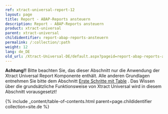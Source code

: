 ```yaml
---
ref: xtract-universal-report-12
layout: page
title: Report - ABAP-Reports ansteuern
description: Report - ABAP-Reports ansteuern
product: xtract-universal
parent: xtract-universal
childidentifier: report-abap-reports-ansteuern
permalink: /:collection/:path
weight: 12
lang: de_DE
old_url: /Xtract-Universal-DE/default.aspx?pageid=report-abap-reports-ansteuern
---
```


**Achtung!!** Bitte beachten Sie, das dieser Abschnitt nur die Anwendung der Xtract Universal Report Komponente enthält. Alle anderen Grundlagen entnehmen Sie bitte dem Abschnitt [Erste Schritte mit Table](https://help.theobald-software.com/de/xtract-universal/erste-schritte-mit-xtract-table) .
Das Wissen über die grundsätzliche Funktionsweise von Xtract Universal wird in diesem Abschnitt vorausgesetzt!

{% include _content/table-of-contents.html parent=page.childidentifier collection=site.de %}